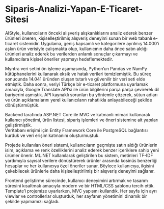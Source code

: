 # Siparis-Analizi-Yapan-E-Ticaret-Sitesi

AIStyle, kullanıcıların önceki alışveriş alışkanlıklarını analiz ederek benzer ürünleri öneren, kişiselleştirilmiş alışveriş deneyimi sunan bir web tabanlı e-ticaret sistemidir.
Uygulama, geniş kapsamlı ve kategorilere ayrılmış 14.000’i aşkın ürün verisiyle çalışmakta olup, kullanıcının daha önce satın aldığı ürünleri analiz ederek bu verilerden anlamlı sonuçlar çıkarmayı ve kullanıcılara kişisel öneriler yapmayı hedeflemektedir. 

Myntra veri setini ön işleme aşamasında, Python’un Pandas ve NumPy kütüphanelerini kullanarak eksik ve hatalı verileri temizlemiştik. Bu süreç sonucunda 14.041 üründen oluşan tutarlı ve güvenilir bir veri seti elde etmiştik.
Daha sonra, veriyi Türkçe bir e-ticaret platformuna uyarlamak amacıyla, Google Translate API’si ile ürün bilgilerini parça parça çevirerek dil bariyerini aşmıştık. API kaynaklı sorunları bu yöntemle çözerek, sütun adları ve ürün açıklamalarını yerel kullanıcıların rahatlıkla anlayabileceği şekilde dönüştürmüştük.

Backend tarafında ASP.NET Core ile MVC ve katmanlı mimari kullanarak kullanıcı yönetimi, ürün listesi, sipariş işlemleri ve öneri sistemine ait yapıları geliştirmiştik.   
Veritabanı erişimi için Entity Framework Core ile PostgreSQL bağlantısı kurduk ve veri erişim katmanını oluşturmuştuk. 

Projede kullanılan öneri sistemi, kullanıcıların geçmişte satın aldığı ürünlerin isim, açıklama ve renk özelliklerini analiz ederek benzer içeriklere sahip yeni ürünler önerir. 
ML.NET kullanılarak geliştirilen bu sistem, metinleri TF-IDF yardımıyla sayısal verilere dönüştürerek ürünler arasında kosinüs benzerliği hesaplar ve her kullanıcıya özel öneriler sunar. Böylece kullanıcıya, ilgisini çekebilecek ürünlerle daha kişiselleştirilmiş bir alışveriş deneyimi sağlanır.

Frontend geliştirme sürecinde, kullanıcı deneyimini artırmak ve tasarım süresini kısaltmak amacıyla modern ve bir HTML/CSS şablonu tercih ettik. 
Template’i projemize uyarlarken,  MVC yapısını kullandık. 
Her sayfa için ayrı viewlar ve controllerlar oluşturduk, her sayfanın yönetimini dinamik bir şekilde yapmamızı sağladı. 


